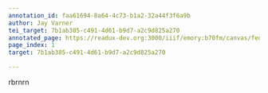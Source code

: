 ```yaml
---
annotation_id: faa61694-8a64-4c73-b1a2-32a44f3f6a9b
author: Jay Varner
tei_target: 7b1ab385-c491-4d61-b9d7-a2c9d825a270
annotated_page: https://readux-dev.org:3000/iiif/emory:b70fm/canvas/fedora:emory:gz6dp
page_index: 1
target: 7b1ab385-c491-4d61-b9d7-a2c9d825a270

---
```

<p>rbrnrn</p>